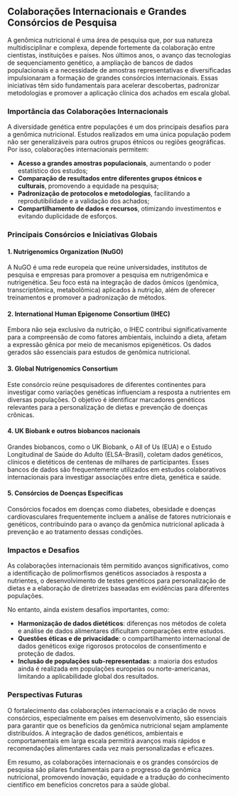 
## Colaborações Internacionais e Grandes Consórcios de Pesquisa

A genômica nutricional é uma área de pesquisa que, por sua natureza multidisciplinar e complexa, depende fortemente da colaboração entre cientistas, instituições e países. Nos últimos anos, o avanço das tecnologias de sequenciamento genético, a ampliação de bancos de dados populacionais e a necessidade de amostras representativas e diversificadas impulsionaram a formação de grandes consórcios internacionais. Essas iniciativas têm sido fundamentais para acelerar descobertas, padronizar metodologias e promover a aplicação clínica dos achados em escala global.

### Importância das Colaborações Internacionais

A diversidade genética entre populações é um dos principais desafios para a genômica nutricional. Estudos realizados em uma única população podem não ser generalizáveis para outros grupos étnicos ou regiões geográficas. Por isso, colaborações internacionais permitem:

- **Acesso a grandes amostras populacionais**, aumentando o poder estatístico dos estudos;
- **Comparação de resultados entre diferentes grupos étnicos e culturais**, promovendo a equidade na pesquisa;
- **Padronização de protocolos e metodologias**, facilitando a reprodutibilidade e a validação dos achados;
- **Compartilhamento de dados e recursos**, otimizando investimentos e evitando duplicidade de esforços.

### Principais Consórcios e Iniciativas Globais

#### 1. **Nutrigenomics Organization (NuGO)**
A NuGO é uma rede europeia que reúne universidades, institutos de pesquisa e empresas para promover a pesquisa em nutrigenômica e nutrigenética. Seu foco está na integração de dados ômicos (genômica, transcriptômica, metabolômica) aplicados à nutrição, além de oferecer treinamentos e promover a padronização de métodos.

#### 2. **International Human Epigenome Consortium (IHEC)**
Embora não seja exclusivo da nutrição, o IHEC contribui significativamente para a compreensão de como fatores ambientais, incluindo a dieta, afetam a expressão gênica por meio de mecanismos epigenéticos. Os dados gerados são essenciais para estudos de genômica nutricional.

#### 3. **Global Nutrigenomics Consortium**
Este consórcio reúne pesquisadores de diferentes continentes para investigar como variações genéticas influenciam a resposta a nutrientes em diversas populações. O objetivo é identificar marcadores genéticos relevantes para a personalização de dietas e prevenção de doenças crônicas.

#### 4. **UK Biobank e outros biobancos nacionais**
Grandes biobancos, como o UK Biobank, o All of Us (EUA) e o Estudo Longitudinal de Saúde do Adulto (ELSA-Brasil), coletam dados genéticos, clínicos e dietéticos de centenas de milhares de participantes. Esses bancos de dados são frequentemente utilizados em estudos colaborativos internacionais para investigar associações entre dieta, genética e saúde.

#### 5. **Consórcios de Doenças Específicas**
Consórcios focados em doenças como diabetes, obesidade e doenças cardiovasculares frequentemente incluem a análise de fatores nutricionais e genéticos, contribuindo para o avanço da genômica nutricional aplicada à prevenção e ao tratamento dessas condições.

### Impactos e Desafios

As colaborações internacionais têm permitido avanços significativos, como a identificação de polimorfismos genéticos associados à resposta a nutrientes, o desenvolvimento de testes genéticos para personalização de dietas e a elaboração de diretrizes baseadas em evidências para diferentes populações.

No entanto, ainda existem desafios importantes, como:

- **Harmonização de dados dietéticos**: diferenças nos métodos de coleta e análise de dados alimentares dificultam comparações entre estudos.
- **Questões éticas e de privacidade**: o compartilhamento internacional de dados genéticos exige rigorosos protocolos de consentimento e proteção de dados.
- **Inclusão de populações sub-representadas**: a maioria dos estudos ainda é realizada em populações europeias ou norte-americanas, limitando a aplicabilidade global dos resultados.

### Perspectivas Futuras

O fortalecimento das colaborações internacionais e a criação de novos consórcios, especialmente em países em desenvolvimento, são essenciais para garantir que os benefícios da genômica nutricional sejam amplamente distribuídos. A integração de dados genéticos, ambientais e comportamentais em larga escala permitirá avanços mais rápidos e recomendações alimentares cada vez mais personalizadas e eficazes.

Em resumo, as colaborações internacionais e os grandes consórcios de pesquisa são pilares fundamentais para o progresso da genômica nutricional, promovendo inovação, equidade e a tradução do conhecimento científico em benefícios concretos para a saúde global.
```

